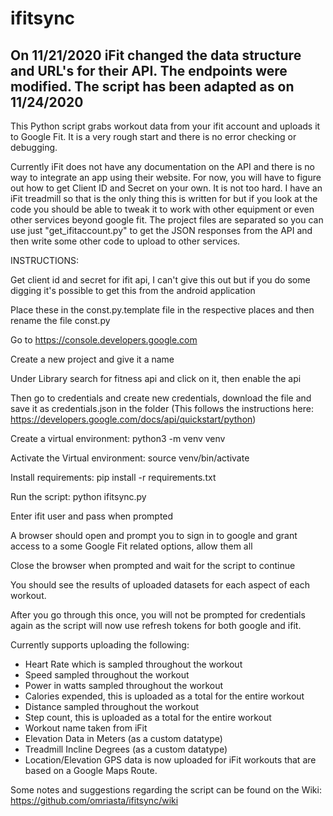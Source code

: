 # ifitsync
## On 11/21/2020 iFit changed the data structure and URL's for their API. The endpoints were modified. The script has been adapted as on 11/24/2020
This Python script grabs workout data from your ifit account and uploads it to Google Fit. It is a very rough start and there is no error checking or debugging.

Currently iFit does not have any documentation on the API and there is no way to integrate an app using their website. For now, you will have to figure out how to get Client ID and Secret on your own. It is not too hard. I have an iFit treadmill so that is the only thing this is written for but if you look at the code you should be able to tweak it to work with other equipment or even other services beyond google fit.
The project files are separated so you can use just "get_ifitaccount.py" to get the JSON responses from the API and then write some other code to upload to other services.

INSTRUCTIONS:

Get client id and secret for ifit api, I can't give this out but if you do some digging it's possible to get this from the android application

Place these in the const.py.template file in the respective places and then rename the file const.py

Go to https://console.developers.google.com

Create a new project and give it a name

Under Library search for fitness api and click on it, then enable the api

Then go to credentials and create new credentials, download the file and save it as credentials.json in the folder
(This follows the instructions here: https://developers.google.com/docs/api/quickstart/python)

Create a virtual environment: python3 -m venv venv

Activate the Virtual environment: source venv/bin/activate

Install requirements: pip install -r requirements.txt

Run the script: python ifitsync.py

Enter ifit user and pass when prompted

A browser should open and prompt you to sign in to google and grant access to a some Google Fit related options, allow them all

Close the browser when prompted and wait for the script to continue

You should see the results of uploaded datasets for each aspect of each workout.

After you go through this once, you will not be prompted for credentials again as the script will now use refresh tokens for both google and ifit.

Currently supports uploading the following:
- Heart Rate which is sampled throughout the workout
- Speed sampled throughout the workout
- Power in watts sampled throughout the workout
- Calories expended, this is uploaded as a total for the entire workout
- Distance sampled throughout the workout
- Step count, this is uploaded as a total for the entire workout
- Workout name taken from iFit
- Elevation Data in Meters (as a custom datatype)
- Treadmill Incline Degrees (as a custom datatype)
- Location/Elevation GPS data is now uploaded for iFit workouts that are based on a Google Maps Route.

Some notes and suggestions regarding the script can be found on the Wiki:
https://github.com/omriasta/ifitsync/wiki
